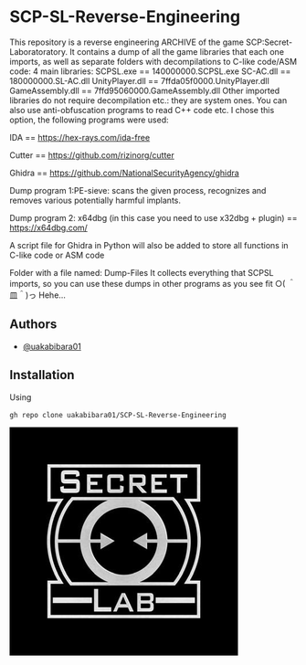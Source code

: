 
# SCP-SL-Reverse-Engineering

This repository is a reverse engineering ARCHIVE of the game SCP:Secret-Laboratoratory.
It contains a dump of all the game libraries that each one imports, as well as separate folders with decompilations to C-like code/ASM code: 4 main libraries:
SCPSL.exe == 140000000.SCPSL.exe
SC-AC.dll == 180000000.SL-AC.dll
UnityPlayer.dll == 7ffda05f0000.UnityPlayer.dll
GameAssembly.dll == 7ffd95060000.GameAssembly.dll
Other imported libraries do not require decompilation etc.: they are system ones.
You can also use anti-obfuscation programs to read C++ code etc.
I chose this option, the following programs were used:

IDA == https://hex-rays.com/ida-free

Cutter == https://github.com/rizinorg/cutter

Ghidra == https://github.com/NationalSecurityAgency/ghidra

Dump program 1:PE-sieve: scans the given process, recognizes and removes various potentially harmful implants.

Dump program 2: x64dbg (in this case you need to use x32dbg + plugin) == https://x64dbg.com/

A script file for Ghidra in Python will also be added to store all functions in C-like code or ASM code

Folder with a file named: Dump-Files
It collects everything that SCPSL imports, so you can use these dumps in other programs as you see fit ○( ＾皿＾)っ Hehe…


## Authors

- [@uakabibara01](https://github.com/uakabibara01)


## Installation

Using

```bash
gh repo clone uakabibara01/SCP-SL-Reverse-Engineering
```
    
![Logo](https://raw.githubusercontent.com/uakabibara01/uakabibara01/refs/heads/main/vn5K5O6d_400x400.jpg)

